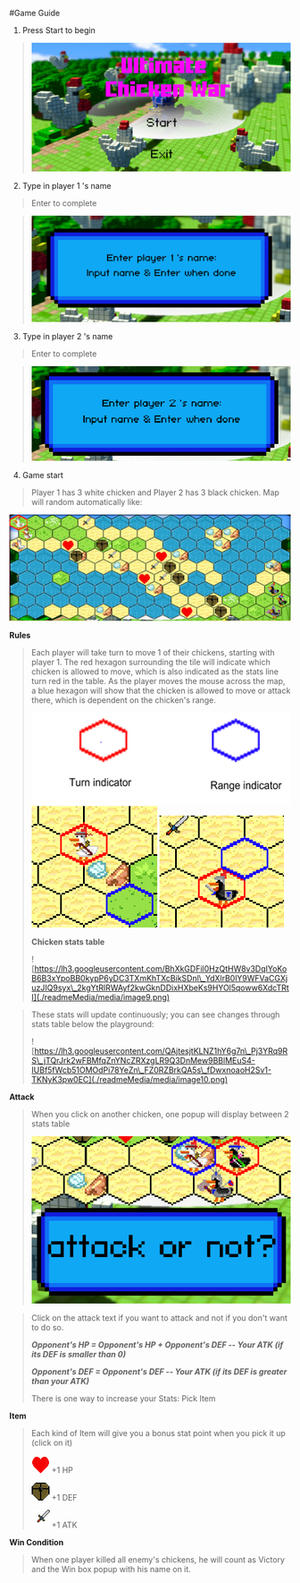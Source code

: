 #Game Guide

1.  Press Start to begin

> ![](./readmeMedia/media/image2.png)

2.  Type in player 1 's name

> Enter to complete

> ![](./readmeMedia/media/image3.png)

3.  Type in player 2 's name

> Enter to complete

> ![](./readmeMedia/media/image4.png)

4.  Game start

> Player 1 has 3 white chicken and Player 2 has 3 black chicken.
> Map will random automatically like:

 ![](./readmeMedia/media/image5.png)

   **Rules**

> Each player will take turn to move 1 of their chickens, starting with
> player 1. The red hexagon surrounding the tile will indicate which
> chicken is allowed to move, which is also indicated as the stats line
> turn red in the table. As the player moves the mouse across the map, a
> blue hexagon will show that the chicken is allowed to move or attack
> there, which is dependent on the chicken's range.
>
> ![](./readmeMedia/media/image6.png)
> ![](./readmeMedia/media/image7.png)
> ![](./readmeMedia/media/image8.png)
>
> **Chicken stats table**
>
> ![https://lh3.googleusercontent.com/BhXkGDFil0HzQtHW8v3DqIYoKoB6B3xYpoBB0kypP6yDC3TXmKhTXcBikSDnl\_YdXlrB0lY9WFVaCGXjuzJIQ9syx\_2kgYtRlRWAyf2kwGknDDixHXbeKs9HYOl5qoww6XdcTRtI](./readmeMedia/media/image9.png)

> These stats will update continuously; you can see changes through
> stats table below the playground:
>
> ![https://lh3.googleusercontent.com/QAjtesjtKLNZ1hY6g7n\_Pj3YRq9RS\_jTQrJrk2wFBMfqZnYNcZRXzgLR9Q3DnMew9BBlMEuS4-IUBf5fWcb51OMOdPi78YeZn\_FZ0RZBrkQA5s\_fDwxnoaoH2Sv1-TKNyK3pw0EC](./readmeMedia/media/image10.png)

  **Attack**
>
> When you click on another chicken, one popup will display between 2
> stats table
>
> ![](./readmeMedia/media/image11.png)

> Click on the attack text if you want to attack and not if you don't
> want to do so.
>
> ***Opponent's HP = Opponent's HP + Opponent's DEF -- Your ATK (if its DEF is smaller than 0)*** 
>
> ***Opponent's DEF = Opponent's DEF -- Your ATK (if its DEF is greater
> than your ATK)***
>
> There is one way to increase your Stats: Pick Item
>
  **Item**
>
> Each kind of Item will give you a bonus stat point when you pick it up (click on it)
>
> ![](./readmeMedia/media/image12.png) +1 HP
>
> ![](./readmeMedia/media/image13.png) +1 DEF
>
> ![](./readmeMedia/media/image1.png) +1 ATK
>
  **Win Condition**
>
> When one player killed all enemy's chickens, he will count as Victory
> and the Win box popup with his name on it.
